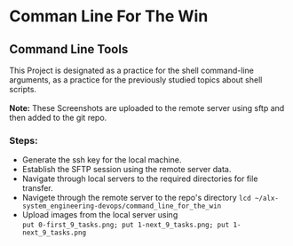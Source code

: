 # Comman Line For The Win
## Command Line Tools
This Project is designated as a practice for the shell command-line arguments, as a practice for the previously studied topics about shell scripts.<br><br>
**Note:** These Screenshots are uploaded to the remote server using sftp and then added to the git repo.<br>
### Steps:
- Generate the ssh key for the local machine.
- Establish the SFTP session using the remote server data.
- Navigate through local servers to the required directories for file transfer.
- Navigete through the remote server to the repo's directory `lcd ~/alx-system_engineering-devops/command_line_for_the_win`
- Upload images from the local server using <br>```put 0-first_9_tasks.png;
  put 1-next_9_tasks.png;
  put 1-next_9_tasks.png```
